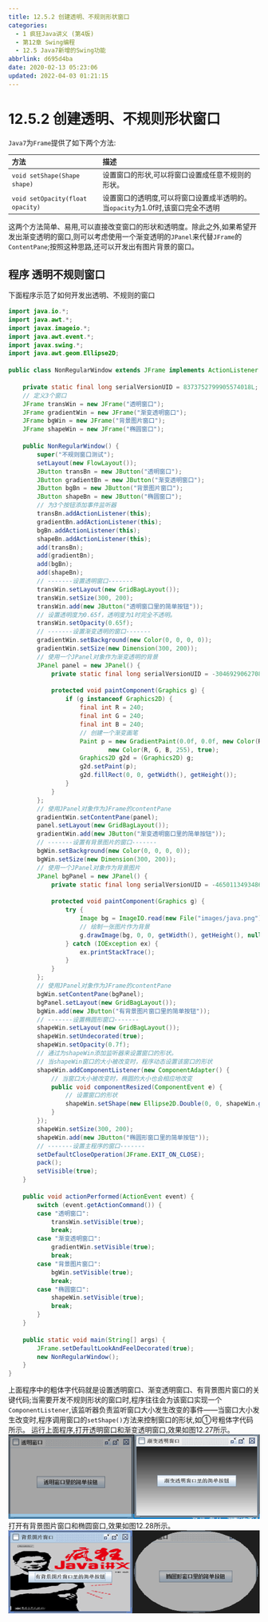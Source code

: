 ```yaml
---
title: 12.5.2 创建透明、不规则形状窗口
categories: 
  - 1 疯狂Java讲义 (第4版)
  - 第12章 Swing编程
  - 12.5 Java7新增的Swing功能
abbrlink: d695d4ba
date: 2020-02-13 05:23:06
updated: 2022-04-03 01:21:15
---
```

# 12.5.2 创建透明、不规则形状窗口
`Java7`为`Frame`提供了如下两个方法:

|方法|描述|
|:--|:--|
|`void setShape(Shape shape)`|设置窗口的形状,可以将窗口设置成任意不规则的形状。|
|`void setOpacity(float opacity)`|设置窗口的透明度,可以将窗口设置成半透明的。当`opacity`为1.0f时,该窗口完全不透明|

这两个方法简单、易用,可以直接改变窗口的形状和透明度。除此之外,如果希望开发出渐变透明的窗口,则可以考虑使用一个渐变透明的`JPanel`来代替`JFrame`的`ContentPane`;按照这种思路,还可以开发出有图片背景的窗口。
## 程序 透明不规则窗口
下面程序示范了如何开发出透明、不规则的窗口
```java
import java.io.*;
import java.awt.*;
import javax.imageio.*;
import java.awt.event.*;
import javax.swing.*;
import java.awt.geom.Ellipse2D;

public class NonRegularWindow extends JFrame implements ActionListener {

    private static final long serialVersionUID = 8373752799905574018L;
    // 定义3个窗口
    JFrame transWin = new JFrame("透明窗口");
    JFrame gradientWin = new JFrame("渐变透明窗口");
    JFrame bgWin = new JFrame("背景图片窗口");
    JFrame shapeWin = new JFrame("椭圆窗口");

    public NonRegularWindow() {
        super("不规则窗口测试");
        setLayout(new FlowLayout());
        JButton transBn = new JButton("透明窗口");
        JButton gradientBn = new JButton("渐变透明窗口");
        JButton bgBn = new JButton("背景图片窗口");
        JButton shapeBn = new JButton("椭圆窗口");
        // 为3个按钮添加事件监听器
        transBn.addActionListener(this);
        gradientBn.addActionListener(this);
        bgBn.addActionListener(this);
        shapeBn.addActionListener(this);
        add(transBn);
        add(gradientBn);
        add(bgBn);
        add(shapeBn);
        // -------设置透明窗口-------
        transWin.setLayout(new GridBagLayout());
        transWin.setSize(300, 200);
        transWin.add(new JButton("透明窗口里的简单按钮"));
        // 设置透明度为0.65f，透明度为1时完全不透明。
        transWin.setOpacity(0.65f);
        // -------设置渐变透明的窗口-------
        gradientWin.setBackground(new Color(0, 0, 0, 0));
        gradientWin.setSize(new Dimension(300, 200));
        // 使用一个JPanel对象作为渐变透明的背景
        JPanel panel = new JPanel() {
            private static final long serialVersionUID = -3046929062708838980L;

            protected void paintComponent(Graphics g) {
                if (g instanceof Graphics2D) {
                    final int R = 240;
                    final int G = 240;
                    final int B = 240;
                    // 创建一个渐变画笔
                    Paint p = new GradientPaint(0.0f, 0.0f, new Color(R, G, B, 0), 0.0f, getHeight(),
                            new Color(R, G, B, 255), true);
                    Graphics2D g2d = (Graphics2D) g;
                    g2d.setPaint(p);
                    g2d.fillRect(0, 0, getWidth(), getHeight());
                }
            }
        };
        // 使用JPanel对象作为JFrame的contentPane
        gradientWin.setContentPane(panel);
        panel.setLayout(new GridBagLayout());
        gradientWin.add(new JButton("渐变透明窗口里的简单按钮"));
        // -------设置有背景图片的窗口-------
        bgWin.setBackground(new Color(0, 0, 0, 0));
        bgWin.setSize(new Dimension(300, 200));
        // 使用一个JPanel对象作为背景图片
        JPanel bgPanel = new JPanel() {
            private static final long serialVersionUID = -4650113493486706945L;

            protected void paintComponent(Graphics g) {
                try {
                    Image bg = ImageIO.read(new File("images/java.png"));
                    // 绘制一张图片作为背景
                    g.drawImage(bg, 0, 0, getWidth(), getHeight(), null);
                } catch (IOException ex) {
                    ex.printStackTrace();
                }
            }
        };
        // 使用JPanel对象作为JFrame的contentPane
        bgWin.setContentPane(bgPanel);
        bgPanel.setLayout(new GridBagLayout());
        bgWin.add(new JButton("有背景图片窗口里的简单按钮"));
        // -------设置椭圆形窗口-------
        shapeWin.setLayout(new GridBagLayout());
        shapeWin.setUndecorated(true);
        shapeWin.setOpacity(0.7f);
        // 通过为shapeWin添加监听器来设置窗口的形状。
        // 当shapeWin窗口的大小被改变时，程序动态设置该窗口的形状
        shapeWin.addComponentListener(new ComponentAdapter() {
            // 当窗口大小被改变时，椭圆的大小也会相应地改变
            public void componentResized(ComponentEvent e) {
                // 设置窗口的形状
                shapeWin.setShape(new Ellipse2D.Double(0, 0, shapeWin.getWidth(), shapeWin.getHeight())); // ①
            }
        });
        shapeWin.setSize(300, 200);
        shapeWin.add(new JButton("椭圆形窗口里的简单按钮"));
        // -------设置主程序的窗口-------
        setDefaultCloseOperation(JFrame.EXIT_ON_CLOSE);
        pack();
        setVisible(true);
    }

    public void actionPerformed(ActionEvent event) {
        switch (event.getActionCommand()) {
        case "透明窗口":
            transWin.setVisible(true);
            break;
        case "渐变透明窗口":
            gradientWin.setVisible(true);
            break;
        case "背景图片窗口":
            bgWin.setVisible(true);
            break;
        case "椭圆窗口":
            shapeWin.setVisible(true);
            break;
        }
    }

    public static void main(String[] args) {
        JFrame.setDefaultLookAndFeelDecorated(true);
        new NonRegularWindow();
    }
}
```
上面程序中的粗体字代码就是设置透明窗口、渐变透明窗口、有背景图片窗口的关键代码;当需要开发不规则形状的窗口时,程序往往会为该窗口实现一个`ComponentListener`,该监听器负责监听窗口大小发生改变的事件——当窗口大小发生改变时,程序调用窗口的`setShape()`方法来控制窗口的形状,如①号粗体字代码所示。
运行上面程序,打开透明窗口和渐变透明窗口,效果如图12.27所示。
![这里有一张图片](https://raw.githubusercontent.com/lanlan2017/images/master/CrazyJavaHandout4/Chapter12/12.5.2/1.png)
打开有背景图片窗口和椭圆窗口,效果如图12.28所示。
![这里有一张图片](https://raw.githubusercontent.com/lanlan2017/images/master/CrazyJavaHandout4/Chapter12/12.5.2/2.png)
<!-- CrazyJavaHandout4/Chapter12/12.5.2/2 -->
